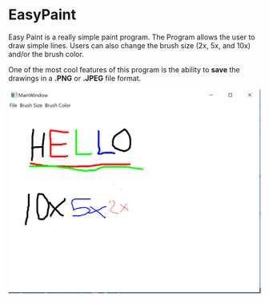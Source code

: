# EasyPaint

Easy Paint is a really simple paint program. The Program allows the user to draw simple lines.
Users can also change the brush size (2x, 5x, and 10x) and/or the brush color.

One of the most cool features of this program is the ability to **save** the drawings in a **.PNG** or **.JPEG** file format.

![Alt text](https://github.com/RosarioAleCali/QtExamples/blob/master/EasyPaint/Screenshot.PNG?raw=true  "Program Screenshoot")
